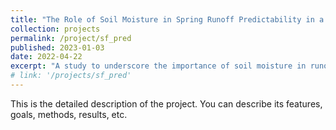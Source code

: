 ```yaml
---
title: "The Role of Soil Moisture in Spring Runoff Predictability in a Warming Climate"
collection: projects
permalink: /project/sf_pred
published: 2023-01-03
date: 2022-04-22
excerpt: "A study to underscore the importance of soil moisture in runoff predictability in the Western US basins"
# link: '/projects/sf_pred'
---
```


This is the detailed description of the project. You can describe its features, goals, methods, results, etc.



